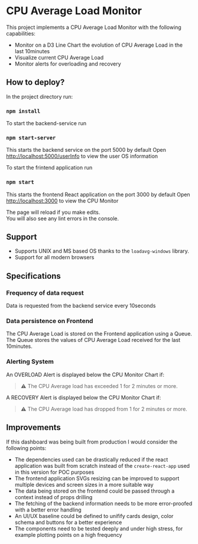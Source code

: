 # CPU Average Load Monitor

This project implements a CPU Average Load Monitor with the following capabilities:

- Monitor on a D3 Line Chart the evolution of CPU Average Load in the last 10minutes
- Visualize current CPU Average Load
- Monitor alerts for overloading and recovery

## How to deploy?

In the project directory run:

### `npm install`

To start the backend-service run

### `npm start-server`

This starts the backend service on the port 5000 by default
Open [http://localhost:5000/userInfo](http://localhost:5000/userInfo) to view the user OS information

To start the frintend application run

### `npm start`

This starts the frontend React application on the port 3000 by default
Open [http://localhost:3000](http://localhost:3000) to view the CPU Monitor

The page will reload if you make edits.\
You will also see any lint errors in the console.

## Support
- Supports UNIX and MS based OS thanks to the `loadavg-windows` library.
- Support for all modern browsers

## Specifications
### Frequency of data request
Data is requested from the backend service every 10seconds

### Data persistence on Frontend
The CPU Average Load is stored on the Frontend application using a Queue. The Queue stores the values of CPU Average Load received for the last 10minutes.

### Alerting System
An OVERLOAD Alert is displayed below the CPU Monitor Chart if:
> :warning: The CPU Average load has exceeded 1 for 2 minutes or more.

A RECOVERY Alert is displayed below the CPU Monitor Chart if:
> :warning: The CPU Average load has dropped from 1 for 2 minutes or more.

## Improvements
If this dashboard was being built from production I would consider the following points:

- The dependencies used can be drastically reduced if the react application was built from scratch instead of the `create-react-app` used in this version for POC purposes
- The frontend application SVGs resizing can be improved to support multiple devices and screen sizes in a more suitable way
- The data being stored on the frontend could be passed through a context instead of props drilling
- The fetching of the backend information needs to be more error-proofed with a better error handling
- An UI/UX baseline could be defined to unifify cards design, color schema and buttons for a better experience
- The components need to be tested deeply and under high stress, for example plotting points on a high frequency


